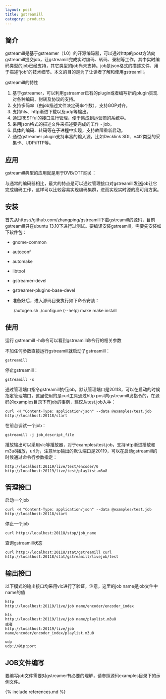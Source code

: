 ```yaml
---
layout: post
title: gstreamill
category: products
---
```


## 简介

gstreamill是基于gstreamer（1.0）的开源编码器，可以通过http的post方法向gstreamill提交job，让gstreamill完成实时编码、转码、录制等工作。其中实时编码类型的job已经支持，其它类型的job尚未支持。job是json格式的描述文件，用于描述“job”的技术细节。本文的目的是为了让读者了解和使用gstreamill。

gstreamill的特性

1. 基于gstreamer，可以利用gstreamer已有的plugin或者编写新的plugin实现对各种编码、封转及协议的支持。
1. 支持多码率（由job描述文件决定码率个数），支持GOP对齐。
1. 支持hls、http渐进下载以及udp等输出。
1. 通过RESTful的接口进行管理，便于集成到运营商的系统中。
1. 采用json格式的描述文件来描述要完成的工作 - job。
1. 具体的编码、转码等在子进程中实现，支持故障重新启动。
1. 通过gstreamer plugin支持丰富的输入源，比如Decklink SDI、v4l2类型的采集卡、UDP/RTP等。

## 应用

gstreamill典型的应用就是用于DVB/OTT网关：

与通常的编码器相比，最大的特点是可以通过管理接口对gstreamill发送job让它完成编码工作，这样可以比较容易实现编码集群，进而实现实时源的高可用方案。

## 安装

首先从https://github.com/zhangping/gstreamill下载gstreamill的源码，目前gstreamill只在ubuntu 13.10下进行过测试。要编译安装gstreamill，需要先安装如下软件包：

* gnome-common
* autoconf
* automake
* libtool
* gstreamer-devel
* gstreamer-plugins-base-devel
* 准备好后，进入源码目录执行如下命令安装：

    ./autogen.sh
    ./configure (--help)
    make
    make install

## 使用

运行 gstreamill -h命令可以看到gstreamill命令行的相关参数

不加任何参数直接运行gstreamill就启动了gstreamill：

    gstreamill

停止gstreamill：

    gstreamill -s

通过管理端口指令gstreamill执行job，默认管理端口是20118，可以在启动的时候指定管理端口，这里使用的是curl工具通过http post向gstreamill发指令的，在源码的examples目录下有job的事例，建议从test.job入手：

    curl -H "Content-Type: application/json" --data @examples/test.job http://localhost:20118/start

在前台调试一个job：

    gstreamill -j job_descript_file

播放输出可以采用vlc等播放器，对于examples/test.job，支持http渐进播放和m3u8播放，url为，注意http输出的默认端口是20119，可以在启动gstreamill的时候通过命令行参数指定：

    http://localhost:20119/live/test/encoder/0
    http://localhost:20119/live/test/playlist.m3u8

## 管理接口

启动一个job

    curl -H "Content-Type: application/json" --data @examples/test.job http://localhost:20118/start

停止一个job

    curl http://localhost:20118/stop/job_name

查询gstreamill状态

    curl http://localhost:20118/stat/gstreamill curl http://localhost:20118/stat/gstreamill/livejob/test

## 输出接口

以下模式的输出接口均采用vlc进行了验证，注意，这里的job name是job文件中name的值

    http
    http://localhost:20119/live/job name/encoder/encoder_index

    hls
    http://localhost:20119/live/job name/playlist.m3u8
    或者
    http://localhost:20119/live/job name/encoder/encoder_index/playlist.m3u8

    udp
    udp://@ip:port

## JOB文件编写

要编写job文件需要对gstreamer有必要的理解，请参照源码examples目录下的示例文件。

{% include references.md %}
